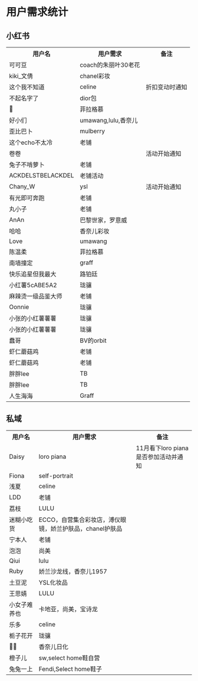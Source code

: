 # 用户需求统计

## 小红书

<table>
    <tr>
        <th>用户名</th>
        <th>用户需求</th>
        <th>备注</th>
    </tr>
    <tr>
        <td>可可豆</td>
        <td>coach的朱丽叶30老花</td>
        <td></td>
    </tr>
    <tr>
        <td>kiki_文倩</td>
        <td>chanel彩妆</td>
        <td></td>
    </tr>
    <tr>
        <td>这个我不知道</td>
        <td>celine</td>
        <td>折扣变动时通知</td>
    </tr>
    <tr>
        <td>不起名字了</td>
        <td>dior包</td>
        <td></td>
    </tr>
    <tr>
        <td>🦋</td>
        <td>菲拉格慕</td>
        <td></td>
    </tr>
    <tr>
        <td>好小们</td>
        <td>umawang,lulu,香奈儿</td>
        <td></td>
    </tr>
    <tr>
        <td>歪比巴卜</td>
        <td>mulberry</td>
        <td></td>
    </tr>
    <tr>
        <td>这个echo不太冷</td>
        <td>老铺</td>
        <td></td>
    </tr>
    <tr>
        <td>卷卷</td>
        <td></td>
        <td>活动开始通知</td>
    </tr>
    <tr>
        <td>兔子不啃萝卜</td>
        <td>老铺</td>
        <td></td>
    </tr>
    <tr>
        <td>ACKDELSTBELACKDEL</td>
        <td>老铺活动</td>
        <td></td>
    </tr>
    <tr>
        <td>Chany_W</td>
        <td>ysl</td>
        <td>活动开始通知</td>
    </tr>
    <tr>
        <td>有光即可奔跑</td>
        <td>老铺</td>
        <td></td>
    </tr>
    <tr>
        <td>丸小子</td>
        <td>老铺</td>
        <td></td>
    </tr>
    <tr>
        <td>AnAn</td>
        <td>巴黎世家，罗意威</td>
        <td></td>
    </tr>
    <tr>
        <td>哈哈</td>
        <td>香奈儿彩妆</td>
        <td></td>
    </tr>
    <tr>
        <td>Love</td>
        <td>umawang</td>
        <td></td>
    </tr>
    <tr>
        <td>陈温柔</td>
        <td>菲拉格慕</td>
        <td></td>
    </tr>
    <tr>
        <td>南墙撞定</td>
        <td>graff</td>
        <td></td>
    </tr>
    <tr>
        <td>快乐追星但我最大</td>
        <td>路铂廷</td>
        <td></td>
    </tr>
    <tr>
        <td>小红薯5cABE5A2</td>
        <td>珑骧</td>
        <td></td>
    </tr>
    <tr>
        <td>麻辣烫一级品鉴大师</td>
        <td>老铺</td>
        <td></td>
    </tr>
    <tr>
        <td>Oonnie</td>
        <td>珑骧</td>
        <td></td>
    </tr>
    <tr>
        <td>小张的小红薯薯薯</td>
        <td>珑骧</td>
        <td></td>
    </tr>
    <tr>
        <td>小张的小红薯薯薯</td>
        <td>珑骧</td>
        <td></td>
    </tr>
    <tr>
        <td>蠢哥</td>
        <td>BV的orbit</td>
        <td></td>
    </tr>
    <tr>
        <td>虾仁蘑菇鸡</td>
        <td>老铺</td>
        <td></td>
    </tr>
    <tr>
        <td>虾仁蘑菇鸡</td>
        <td>老铺</td>
        <td></td>
    </tr>
    <tr>
        <td>胖胖lee</td>
        <td>TB</td>
        <td></td>
    </tr>
    <tr>
        <td>胖胖lee</td>
        <td>TB</td>
        <td></td>
    </tr>
    <tr>
        <td>人生海海</td>
        <td>Graff</td>
        <td></td>
    </tr>
</table>

## 私域

<table>
    <tr>
        <th>用户名</th>
        <th>用户需求</th>
        <th>备注</th>
    </tr>
    <tr>
        <td>Daisy</td>
        <td>loro piana</td>
        <td>11月看下loro piana是否参加活动并通知</td>
    </tr>
    <tr>
        <td>Fiona</td>
        <td>self-portrait</td>
        <td></td>
    </tr>
    <tr>
        <td>浅夏</td>
        <td>celine</td>
        <td></td>
    </tr>
    <tr>
        <td>LDD</td>
        <td>老铺</td>
        <td></td>
    </tr>
    <tr>
        <td>荔枝</td>
        <td>LULU</td>
        <td></td>
    </tr>
    <tr>
        <td>迷糊小吃货</td>
        <td>ECCO，自营集合彩妆店，溥仪眼镜，娇兰护肤品，chanel护肤品</td>
        <td></td>
    </tr>
    <tr>
        <td>宁本人</td>
        <td>老铺</td>
        <td></td>
    </tr>
    <tr>
        <td>泡泡</td>
        <td>尚美</td>
        <td></td>
    </tr>
    <tr>
        <td>Qiui</td>
        <td>lulu</td>
        <td></td>
    </tr>
    <tr>
        <td>Ruby</td>
        <td>娇兰沙龙线，香奈儿1957</td>
        <td></td>
    </tr>
    <tr>
        <td>土豆泥</td>
        <td>YSL化妆品</td>
        <td></td>
    </tr>
    <tr>
        <td>王思婧</td>
        <td>LULU</td>
        <td></td>
    </tr>
    <tr>
        <td>小女子难养也</td>
        <td>卡地亚，尚美，宝诗龙</td>
        <td></td>
    </tr>
    <tr>
        <td>乐多</td>
        <td>celine</td>
        <td></td>
    </tr>
    <tr>
        <td>栀子花开</td>
        <td>珑骧</td>
        <td></td>
    </tr>
    <tr>
        <td>🔧🔧</td>
        <td>香奈儿日化</td>
        <td></td>
    </tr>
    <tr>
        <td>橙子儿</td>
        <td>sw,select home鞋自营</td>
        <td></td>
    </tr>
    <tr>
        <td>兔兔一上</td>
        <td>Fendi,Select home鞋子</td>
        <td></td>
    </tr>
</table>


